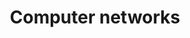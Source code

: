 ---
title: Computer networks
longTitle: 'Computer networks'
tags:
- gccommon
broaderTerm:
- "[[Internet Intranets]]"
narrowerTerm:
- "[[Networks]]"
relatedTerm:
- "[[Computers Telecommunications Computer crime Inform]]"
use:
- "[[Wide area networks Electronic networks WANs Local ]]"
---